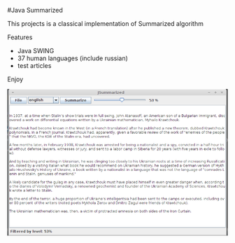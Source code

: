 #Java Summarized

This projects is a classical implementation of Summarized algorithm

Features

* Java SWING
* 37 human languages (include russian)
* test articles

Enjoy

![sample](/01.png)
